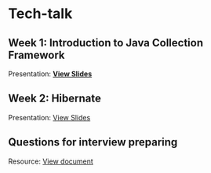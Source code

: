 # Tech-talk

## Week 1: Introduction to Java Collection Framework

Presentation:
****[View Slides](https://docs.google.com/presentation/d/1S-otNKpmCA-NtoO1IfiLIR2OyRYdmt72M_2wm4ErrsY/edit#slide=id.SLIDES_API1863621872_0)****

## Week 2: Hibernate

Presentation:
[View Slides](https://docs.google.com/presentation/d/1PRNWhybDxlTL7ULTPl3FjE4pl-5UhekFvTyUjIwN3Ik/edit#slide=id.SLIDES_API1863621872_0)

## Questions for interview preparing

Resource: [View document](https://docs.google.com/spreadsheets/d/1Fbicla5vEE4xoCIovu9TUE-PWU9N9D4k1837S-FP6mo/edit?gid=0#gid=0)



